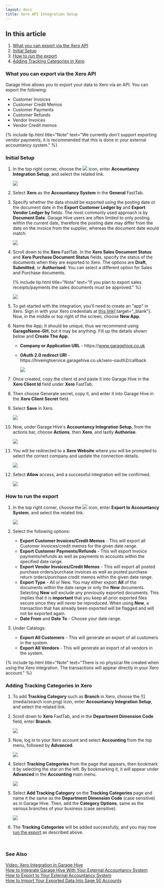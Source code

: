 ```yaml
---
layout: docs
title: Xero API Integration Setup
---
```


## In this article
1. [What you can export via the Xero API](#what-you-can-export-via-the-xero-api)
2. [Initial Setup](#initial-setup)
3. [How to run the export](#how-to-run-the-export)
4. [Adding Tracking Categories in Xero](#adding-tracking-categories-in-xero)


### What you can export via the Xero API

Garage Hive allows you to export your data to Xero via an API. You can export the following:

* Customer Invoices
* Customer Credit Memos
* Customer Payments
* Customer Refunds
* Vendor Invoices
* Vendor Credit memos

{% include tip.html title="Note" text="We currently don't support exporting vendor payments, it is recommended that this is done in your external accountancy system." %}

### Initial Setup
1. In the top right corner, choose the ![](media/search_icon.png) icon, enter **Accountancy Integration Setup**, and select the related link.

   ![](media/garagehive-export-setup-search.png)

1. Select **Xero** as the **Accountancy System** in the **General** FastTab.
1. Specify whether the data should be exported using the posting date or the document date in the **Export Customer Ledger by** and **Export Vendor Ledger by** fields. The most commonly used approach is by **Document Date**. Garage Hive users are often limited to only posting within the current date, therefore the posting date may differ from the date on the invoice from the supplier, whereas the document date would match.

   ![](media/garagehive-export-setup.png)

1. Scroll down to the **Xero** FastTab. In the **Xero Sales Document Status** and **Xero Purchase Document Status** fields, specify the status of the documents when they are exported to Xero. The options are **Draft**, **Submitted**, or **Authorised**. You can select a different option for Sales and Purchase documents.

   {% include tip.html title="Note" text="If you plan to export sales receipts/payments the sales documents must be approved." %}

    ![](media/garagehive-xero-setup.png)

1. To get started with the integration, you'll need to create an "app" in Xero. Sign in with your Xero credentials at [this link](https://developer.xero.com/myapps/){:target="_blank"}. Now, in the middle or top right of the screen, choose **New App**.
1. Name the App; It should be unique, thus we recommend using **GarageName-GH**, but it may be anything. Fill up the details shown below and **Create The App**.
   * **Company or Application URL** - ht<span>tps://www.garagehive.co.uk
   * **OAuth 2.0 redirect URI** - ht<span>tps://hivemgtservice.garagehive.co.uk/xero-oauth2/callback

     ![](media/xero-2-orth-app.png)

1. Once created, copy the client id and paste it into Garage Hive in the **Xero Client Id** field under **Xero** FastTab.
1. Then choose Generate secret, copy it, and enter it into Garage Hive in the **Xero Client Secret** field.
1. Select **Save** in Xero.

     ![](media/xero-2-orth-app-2.png)

1. Now, under Garage Hive's **Accountancy Integration Setup**, from the actions bar, choose **Actions**, then **Xero**, and lastly **Authorise**.

     ![](media/xero-2-orth-app-3.png)

1. You will be redirected to a **Xero Website** where you will be prompted to select the correct company and update the connection details.

     ![](media/xero-2-orth-app-4.png)

1. Select **Allow** access, and a successful integration will be confirmed.

     ![](media/xero-2-orth-app-5.png)

### How to run the export 
1. In the top right corner, choose the ![](media/search_icon.png) icon, enter **Export to Accountancy System**, and select the related link.

    ![](media/garagehive-accountacy-export.png)

2. Select the following options:
   * **Export Customer Invoices/Credit Memos** - This will export all Customer invoices/credit memos for the given date range. 
   * **Export Customer Payments/Refunds** - This will export Invoice payments/refunds as well as payments to accounts within the specified date range.
   * **Export Vendor Invoices/Credit Memos** - This will export all posted purchase orders/purchase invoices as well as posted purchase return orders/purchase credit memos within the given date range.
   * **Export Type** - All or New. You may either export **All** of the documents within the date range or only the **New** documents. Selecting **New** will exclude any previously exported documents. This implies that it is **important** that you keep all prior exported files secure since they will never be reproduced. When using **New**, a transaction that has already been exported will be flagged and will not be exported again.
   * **Date From** and **Date To** - Choose your date range.

3. Under Catalogs:
   * **Export All Customers** - This will generate an export of all customers in the system.
   * **Export All Vendors** - This will generate an export of all vendors in the system.

{% include tip.html title="Note" text="There is no physical file created when using the Xero integration. The transactions will appear directly in your Xero account." %}

### Adding Tracking Categories in Xero
1. To add **Tracking Category** such as **Branch** in Xero, choose the ![](media/search icon.png) icon, enter **Accountancy Integration Setup**, and select the related link.
2. Scroll down to **Xero** FastTab, and in the **Department Dimension Code** field, enter **Branch**.

    ![](media/garagehive-xero-dimension-department.png)

3. Now, log in to your Xero account and select **Accounting** from the top menu, followed by **Advanced**.

    ![](media/garagehive-xero-accounting-advanced.png)

4. Select **Tracking Categories** from the page that appears, then bookmark it by selecting the star on the left. By bookmarking it, it will appear under **Advanced** in the **Accounting** main menu.

    ![](media/garagehive-xero-tracking-categories.png)

5. Select **Add Tracking Category** on the **Tracking Categories** page and name it the same as the **Department Dimension Code** (case sensitive) as in Garage Hive. Then, add the **Category Options**, same as the various branches of your business (case sensitive).

    ![](media/garagehive-xero-tracking-categories-branch.png)

6. The **Tracking Categories** will be added successfully, and you may now [run the export](#how-to-run-the-export) as described above.


<br>

### **See Also**

[Video: Xero Integration in Garage Hive](https://www.youtube.com/watch?v=WhGdR_xz9xo) \
[How to Integrate Garage Hive With Your External Accountancy System](garagehive-external-accountancy-integration.html) \
[How to Export to Your External Accountancy System](garagehive-finance-accountancy-export.html) \
[How to Import Your Exported Data Into Sage 50 Accounts](garagehive-import-exported-data-to-sage-50-accounts.html)
